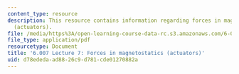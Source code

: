 ```yaml
---
content_type: resource
description: This resource contains information regarding forces in magnetostatics
  (actuators).
file: /media/https%3A/open-learning-course-data-rc.s3.amazonaws.com/6-007-electromagnetic-energy-from-motors-to-lasers-spring-2011/d78ededaad8826c9d781cde01270882a_MIT6_007S11_lec07.pdf
file_type: application/pdf
resourcetype: Document
title: '6.007 Lecture 7: Forces in magnetostatics (actuators)'
uid: d78ededa-ad88-26c9-d781-cde01270882a
---
```

